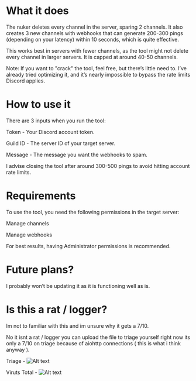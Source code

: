 # What it does
The nuker deletes every channel in the server, sparing 2 channels. It also creates 3 new channels with webhooks that can generate 200-300 pings (depending on your latency) within 10 seconds, which is quite effective.

This works best in servers with fewer channels, as the tool might not delete every channel in larger servers. It is capped at around 40-50 channels.

Note: If you want to "crack" the tool, feel free, but there’s little need to. I’ve already tried optimizing it, and it’s nearly impossible to bypass the rate limits Discord applies.

# How to use it

There are 3 inputs when you run the tool:

Token - Your Discord account token.

Guild ID - The server ID of your target server.

Message - The message you want the webhooks to spam.

I advise closing the tool after around 300-500 pings to avoid hitting account rate limits.

# Requirements

To use the tool, you need the following permissions in the target server:

Manage channels

Manage webhooks

For best results, having Administrator permissions is recommended.

# Future plans?

I probably won’t be updating it as it is functioning well as is.

# Is this a rat / logger?

Im not to familiar with this and im unsure why it gets a 7/10.

No it isnt a rat / logger you can upload the file to triage yourself right now its only a 7/10 on triage because of aiohttp connections ( this is what i think anyway ).

Triage - 
![Alt text](https://cdn.discordapp.com/attachments/1355238883050393737/1355251987209261186/image.png?ex=67e84045&is=67e6eec5&hm=bb9d25515ce0eaed7c46b5e392366e2625f3385ced1a7a4965420c4ff51af415&)

Viruts Total -
![Alt text]([https://cdn.discordapp.com/attachments/1355238883050393737/1355251987209261186/image.png?ex=67e84045&is=67e6eec5&hm=bb9d25515ce0eaed7c46b5e392366e2625f3385ced1a7a4965420c4ff51af415&](https://cdn.discordapp.com/attachments/1355238883050393737/1355253669599117444/image.png?ex=67e841d6&is=67e6f056&hm=188f4198beb6f2a7367dfddeea06186782780a28761addea5283006875cfc199&))
